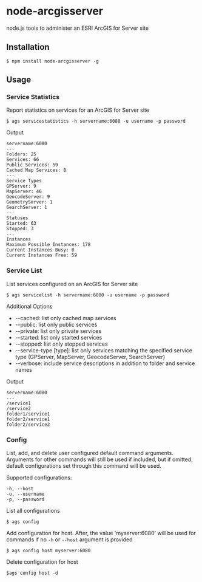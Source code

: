node-arcgisserver
=================

node.js tools to administer an ESRI ArcGIS for Server site

## Installation

```
$ npm install node-arcgisserver -g
```

## Usage

### Service Statistics

Report statistics on services for an ArcGIS for Server site

```
$ ags servicestatistics -h servername:6080 -u username -p password
```

Output

```
servername:6080
---
Folders: 25
Services: 66
Public Services: 59
Cached Map Services: 8
---
Service Types
GPServer: 9
MapServer: 46
GeocodeServer: 9
GeometryServer: 1
SearchServer: 1
---
Statuses
Started: 63
Stopped: 3
---
Instances
Maximum Possible Instances: 178
Current Instances Busy: 0
Current Instances Free: 59
```

### Service List

List services configured on an ArcGIS for Server site

```
$ ags servicelist -h servername:6080 -u username -p password
```

Additional Options

- --cached: list only cached map services
- --public: list only public services
- --private: list only private services
- --started: list only started services
- --stopped: list only stopped services
- --service-type [type]: list only services matching the specified service type (GPServer, MapServer, GeocodeServer, SearchServer)
- --verbose: include service descriptions in addition to folder and service names

Output

```
servername:6080
---
/service1
/service2
folder1/service1
folder2/service1
folder2/service2
```

### Config

List, add, and delete user configured default command arguments. Arguments for other commands will still be used if included, but if omitted, default configurations set through this command will be used.

Supported configurations:

```
-h, --host
-u, --username
-p, --password
```

List all configurations

```
$ ags config
```

Add configuration for host. After, the value 'myserver:6080' will be used for commands if no `-h` or `--host` argument is provided

```
$ ags config host myserver:6080
```

Delete configuration for host

```
$ags config host -d
```